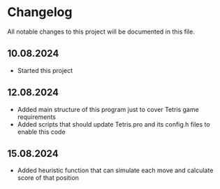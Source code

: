 # Changelog

All notable changes to this project will be documented in this file.

## 10.08.2024

* Started this project

## 12.08.2024

* Added main structure of this program just to cover Tetris game requirements
* Added scripts that should update Tetris.pro and its config.h files to enable this code

## 15.08.2024

* Added heuristic function that can simulate each move and calculate score of that position
